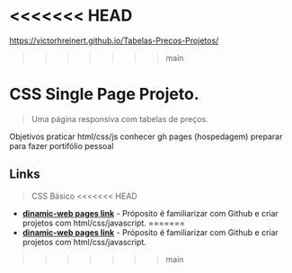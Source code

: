 <<<<<<< HEAD
=======
https://victorhreinert.github.io/Tabelas-Precos-Projetos/


>>>>>>> main
# CSS Single Page Projeto.
>Uma página responsiva com tabelas de preços.

Objetivos
    praticar html/css/js
    conhecer gh pages (hospedagem)
    preparar para fazer portifólio pessoal

## Links
>CSS Básico
<<<<<<< HEAD
- __[dinamic-web pages link](https://victorhreinert.github.io/Tabelas-Precos-Projetos/)__ - Próposito é familiarizar com Github e criar projetos com html/css/javascript.
=======
- __[dinamic-web pages link](https://victorhreinert.github.io/Tabelas-Precos-Projetos/)__ - Próposito é familiarizar com Github e criar projetos com html/css/javascript.
>>>>>>> main
